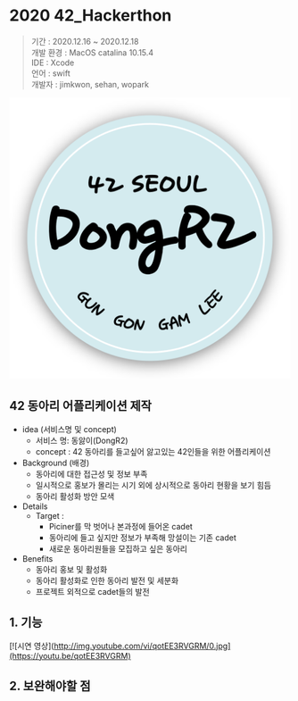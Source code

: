 # 2020 42_Hackerthon
> 기간 : 2020.12.16 ~ 2020.12.18  
> 개발 환경 : MacOS catalina 10.15.4  
> IDE : Xcode  
> 언어 : swift  
> 개발자 : jimkwon, sehan, wopark

![](dongari.png)

## 42 동아리 어플리케이션 제작
+ idea (서비스명 및 concept)
  + 서비스 명: 동앓이(DongR2)
  + concept :  42 동아리를 들고싶어 앓고있는 42인들을 위한 어플리케이션
+ Background (배경)
  + 동아리에 대한 접근성 및 정보 부족
  + 일시적으로 홍보가 몰리는 시기 외에 상시적으로 동아리 현황을 보기 힘듬
  + 동아리 활성화 방안 모색
+ Details
  + Target : 
    + Piciner를 막 벗어나 본과정에 들어온 cadet
    + 동아리에 들고 싶지만 정보가 부족해 망설이는 기존 cadet
    + 새로운 동아리원들을 모집하고 싶은 동아리
+ Benefits
  + 동아리 홍보 및 활성화
  + 동아리 활성화로 인한 동아리 발전 및 세분화
  + 프로젝트 외적으로 cadet들의 발전

## 1. 기능
[![시연 영상](http://img.youtube.com/vi/qotEE3RVGRM/0.jpg](https://youtu.be/qotEE3RVGRM)

## 2. 보완해야할 점